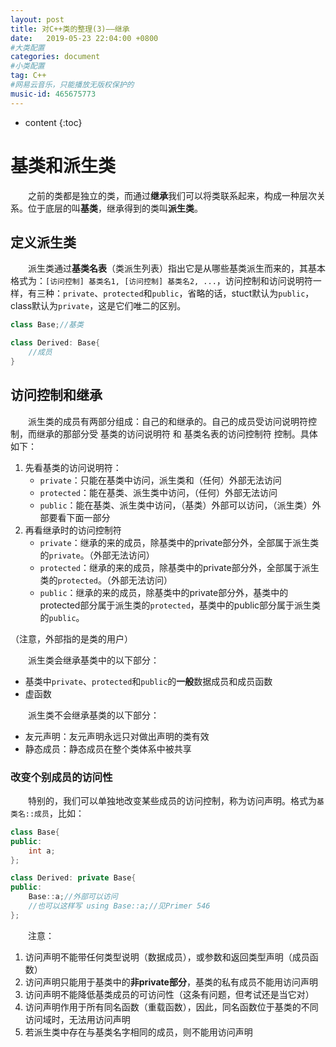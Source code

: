 ```yaml
---
layout: post
title: 对C++类的整理(3)——继承 
date:   2019-05-23 22:04:00 +0800
#大类配置
categories: document
#小类配置
tag: C++
#网易云音乐，只能播放无版权保护的
music-id: 465675773
---
```


* content
{:toc}
# 基类和派生类

&emsp;&emsp;之前的类都是独立的类，而通过**继承**我们可以将类联系起来，构成一种层次关系。位于底层的叫**基类**，继承得到的类叫**派生类**。

## 定义派生类

&emsp;&emsp;派生类通过**基类名表**（类派生列表）指出它是从哪些基类派生而来的，其基本格式为：`[访问控制] 基类名1, [访问控制] 基类名2, ...`，访问控制和访问说明符一样，有三种：`private`、`protected`和`public`，省略的话，stuct默认为`public`，class默认为`private`，这是它们唯二的区别。

```c++
class Base;//基类

class Derived: Base{
    //成员
}
```



## 访问控制和继承

&emsp;&emsp;派生类的成员有两部分组成：自己的和继承的。自己的成员受访问说明符控制，而继承的那部分受 基类的访问说明符 和 基类名表的访问控制符 控制。具体如下：

1. 先看基类的访问说明符：
   * `private`：只能在基类中访问，派生类和（任何）外部无法访问
   * `protected`：能在基类、派生类中访问，（任何）外部无法访问
   * `public`：能在基类、派生类中访问，（基类）外部可以访问，（派生类）外部要看下面一部分
2. 再看继承时的访问控制符
   * `private`：继承的来的成员，除基类中的private部分外，全部属于派生类的`private`。（外部无法访问）
   * `protected`：继承的来的成员，除基类中的private部分外，全部属于派生类的`protected`。（外部无法访问）
   * `public`：继承的来的成员，除基类中的private部分外，基类中的protected部分属于派生类的`protected`，基类中的public部分属于派生类的`public`。

（注意，外部指的是类的用户）



&emsp;&emsp;派生类会继承基类中的以下部分：

* 基类中`private`、`protected`和`public`的**一般**数据成员和成员函数
* 虚函数

&emsp;&emsp;派生类不会继承基类的以下部分：

* 友元声明：友元声明永远只对做出声明的类有效
* 静态成员：静态成员在整个类体系中被共享



### 改变个别成员的访问性


&emsp;&emsp;特别的，我们可以单独地改变某些成员的访问控制，称为访问声明。格式为`基类名::成员`，比如：

```c++
class Base{
public:
    int a;
};

class Derived: private Base{
public:
    Base::a;//外部可以访问
    //也可以这样写 using Base::a;//见Primer 546
};
```

&emsp;&emsp;注意：

1. 访问声明不能带任何类型说明（数据成员），或参数和返回类型声明（成员函数）
2. 访问声明只能用于基类中的**非private部分**，基类的私有成员不能用访问声明
3. 访问声明不能降低基类成员的可访问性（这条有问题，但考试还是当它对）
4. 访问声明作用于所有同名函数（重载函数），因此，同名函数位于基类的不同访问域时，无法用访问声明
5. 若派生类中存在与基类名字相同的成员，则不能用访问声明

### 